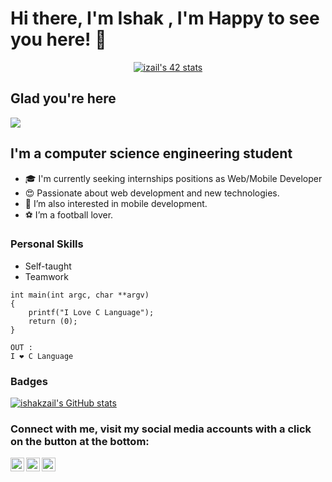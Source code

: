 # Hi there, I'm Ishak , I'm Happy to see you here! 👋
<div align="center">
 
 [![izail's 42 stats](https://badge.mediaplus.ma/binary/izail)](https://github.com/ishakzail)
</div>

## Glad you're here

![](https://komarev.com/ghpvc/?username=ishakzail&color=blue)

## I'm a computer science engineering student

- 🎓 I'm currently seeking internships positions as Web/Mobile Developer
- 😍 Passionate about web development and new technologies.
- 📱 I’m also interested in mobile development.
- ⚽ I’m a football lover.

### Personal Skills

- Self-taught
- Teamwork


```
int main(int argc, char **argv)
{
    printf("I Love C Language");
    return (0);
}

OUT : 
I ❤️ C Language
```

### Badges

<a href="http://www.github.com/ishakzail"><img src="https://github-readme-stats.vercel.app/api?username=ishakzail&show_icons=true&hide=&count_private=true&title_color=0891b2&text_color=ffffff&icon_color=0891b2&bg_color=1c1917&hide_border=true&show_icons=true" alt="ishakzail's GitHub stats" /></a>



### Connect with me, visit my social media accounts with a click on the button at the bottom:

[<img align="left" alt="ishakzail | Twitter" width="22px" src="https://img.icons8.com/fluent/48/000000/twitter.png" />][twitter]
[<img align="left" alt="ishakzail | LinkedIn" width="22px" src="https://img.icons8.com/fluent/48/000000/linkedin.png" />][linkedin]
[<img align="left" alt="ishakzail | Instagram" width="22px" src="https://img.icons8.com/fluent/48/000000/instagram-new.png" />][instagram]

[linkedin]: https://www.linkedin.com/in/ishak-zail
[twitter]: https://twitter.com/ishak_zail
[instagram]: https://www.instagram.com/ishakzail
